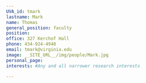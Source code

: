 ```yaml
---
UVA_id: tmark
lastname: Mark
name: Thomas
general_position: faculty
position:
office: 327 Kerchof Hall
phone: 434-924-4948
email: tmark@virginia.edu
image: __SITE_URL__/img/people/Mark.jpg
personal_page:
interests: #Any and all narrower research interests

---
```

